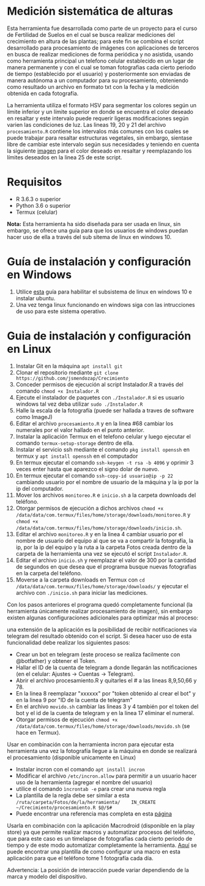# Medición sistemática de alturas

Esta herramienta fue desarrollada como parte de un proyecto para el curso de Fertilidad de Suelos en el cual se busca realizar mediciones del crecimiento en altura de las plantas; para este fin se combina el script desarrollado para procesamiento de imágenes con aplicaciones de terceros en busca de realizar mediciones de forma periódica y no asistida, usando como herramienta principal un telefono celular establecido en un lugar de manera permanente y con el cual se toman fotografias cada cierto periodo de tiempo (establecido por el usuario) y posteriormente son enviadas de manera autónoma a un computador para su procesamiento, obteniendo como resultado un archivo en formato txt con la fecha y la medición obtenida en cada fotografía.

La herramienta utiliza el formato HSV para segmentar los colores según un límite inferior y un límite superior en donde se encuentra el color deseado en resaltar y este intervalo puede requerir ligeras modificaciones según varien las condiciones de luz. Las lineas 19, 20 y 21 del archivo `procesamiento.R` contiene los intervalos más comunes con los cuales se puede trabajar para resaltar estructuras vegetales, sin embargo, sientase libre de cambiar este intervalo según sus necesidades y teniendo en cuenta la siguiente [imagen](https://github.com/jsmendozap/Crecimiento/blob/main/HSV.png) para el color deseado en resaltar y reemplazando los límites deseados en la linea 25 de este script.

# Requisitos

- R 3.6.3 o superior
- Python 3.6 o superior
- Termux (celular)

**Nota:** Esta herramienta ha sido diseñada para ser usada en linux, sin embargo, se ofrece una guía para que los usuarios de windows puedan hacer uso de ella a través del sub sitema de linux en windows 10. 

# Guía de instalación y configuración en Windows

1. Utilice [esta](https://ubunlog.com/wsl-como-instalar-y-usar-el-susbistema-ubuntu-en-windows-10/) guía para habilitar el subsistema de linux en windows 10 e instalar ubuntu.
2. Una vez tenga linux funcionando en windows siga con las intrucciones de uso para este sistema operativo.

# Guia de instalación y configuración en Linux

1. Instalar Git en la máquina `apt install git`
2. Clonar el repositorio  mediante `git clone https://github.com/jsmendozap/Crecimiento`
3. Conceder permisos de ejecución al script Instalador.R a través del comando `chmod +x Instalador.R` 
4. Ejecute el instalador de paquetes con `./Instalador.R` si es usuario windows tal vez deba utilizar `sudo ./Instalador.R`
5. Halle la escala de la fotografía (puede ser hallada a traves de software como ImageJ)
6. Editar el archivo `procesamiento.R` y en la linea #68 cambiar los numerales por el valor hallado en el punto anterior.
7. Instalar la aplicación Termux en el telefono celular y luego ejecutar el comando `termux-setup-storage` dentro de ella. 
8. Instalar el servicio ssh mediante el comando `pkg install openssh` en termux y `apt install openssh` en el computador
9. En termux ejecutar el comando `ssh-keygen -t rsa -b 4096` y oprimir 3 veces enter hasta que aparezco el signo dolar de nuevo.
10. En termux ejecutar el comando `ssh-copy-id usuario@ip -p 22` cambiando usuario por el nombre de usuario de la máquina y la ip por la ip del computador.
11. Mover los archivos `monitoreo.R` e `inicio.sh` a la carpeta downloads del teléfono.
12. Otorgar permisos de ejecución a dichos archivos `chmod +x /data/data/com.termux/files/home/storage/downloads/monitoreo.R` y  `chmod +x /data/data/com.termux/files/home/storage/downloads/inicio.sh`.
13. Editar el archivo `monitoreo.R` y en la linea 4 cambiar usuario por el nombre de usuario del equipo al que se va a compartir la fotografía, la ip, por la ip del equipo y la ruta a la carpeta Fotos creada dentro de la carpeta de la herramienta una vez se ejecutó el script `Instalador.R`.
14. Editar el archivo `inicio.sh` y reemplazar el valor de 300 por la cantidad de segundos en que desea que el programa busque nuevas fotografias en la carpeta del teléfono.
15. Moverse a la carpeta downloads en Termux con `cd /data/data/com.termux/files/home/storage/downloads/` y ejecutar el archivo con `./inicio.sh` para iniciar las mediciones.

Con los pasos anteriores el programa quedó completamente funcional (la herramienta únicamente realizar procesamiento de imagen), sin embargo existen algunas configuraciones adicionales para optimizar más al proceso: 

una extensión de la aplicación es la posibilidad de recibir notificaciones via telegram del resultado obtenido con el script. Si desea hacer uso de esta funcionalidad debe realizar los siguientes pasos:

* Crear un bot en telegram (este proceso se realiza facilmente con @botfather) y obtener el Token.
* Hallar el ID de la cuenta de telegram a donde llegarán las notificaciones (en el celular: Ajustes -> Cuentas -> Telegram).
* Abrir el archivo procesamiento.R y quitarles el # a las lineas 8,9,50,66 y 78.
* En la linea 8 reemplazar "xxxxxx" por "token obtenido al crear el bot" y en la linea 9 por "ID de la cuenta de telegram"
* En el archivo `movido.sh` cambiar las lineas 3 y 4 también por el token del bot y el id de la cuenta de telegram y en la linea 17 eliminar el numeral.
* Otorgar permisos de ejecución `chmod +x /data/data/com.termux/files/home/storage/downloads/movido.sh` (se hace en Termux).


Usar en combinación con la herramienta incron para ejecutar esta herramienta una vez la fotografía llegue a la máquina en donde se realizará el procesamiento (disponible unicamente en Linux)

* Instalar incron con el comando `apt install incron`
* Modificar el archivo `/etc/incron.allow` para permitir a un usuario hacer uso de la herramienta (agregar el nombre del usuario)
* utilice el comando `ìncrontab -e` para crear una nueva regla
* La plantilla de la regla debe ser similar a esta `/ruta/carpeta/Fotos/de/la/herramienta/    IN_CREATE       ~/Crecimiento/procesamiento.R $@/$#`
* Puede encontrar una referencia mas completa en esta [página](https://www.xn--linuxenespaol-skb.com/tutoriales/monitorear-archivos-y-carpetas-en-tu-linux-con-incron-incrontab/)


Usarla en combinación con la aplicación Macrodroid (disponible en la play store) ya que permite realizar macros y automatizar procesos del teléfono, que para este caso es un timelapse de fotografias cada cierto periodo de tiempo y de este modo automatizar completamente la herramienta. [Aquí](https://github.com/jsmendozap/Crecimiento/blob/main/Timelapse_2.png) se puede encontrar una plantilla de como configurar una macro en esta aplicación para que el teléfono tome 1 fotografía cada día. 

Advertencia: La posición de interacción puede variar dependiendo de la marca y modelo del dispositivo.

